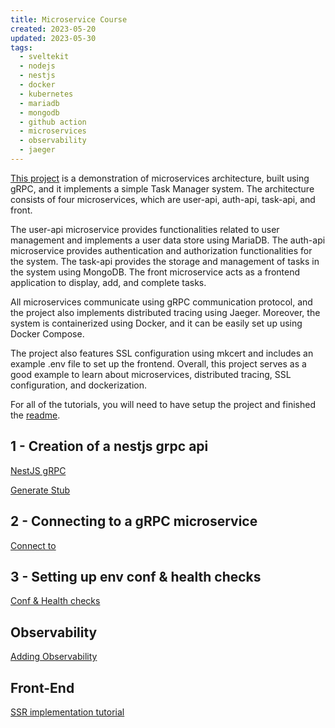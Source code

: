 ```yaml
---
title: Microservice Course
created: 2023-05-20
updated: 2023-05-30
tags:
  - sveltekit
  - nodejs
  - nestjs
  - docker
  - kubernetes
  - mariadb
  - mongodb
  - github action
  - microservices
  - observability
  - jaeger
---
```


[This project](https://github.com/MohammadBnei/grpc-task-manager) is a demonstration of microservices architecture, built using gRPC, and it implements a simple Task Manager system. The architecture consists of four microservices, which are user-api, auth-api, task-api, and front.

The user-api microservice provides functionalities related to user management and implements a user data store using MariaDB. The auth-api microservice provides authentication and authorization functionalities for the system. The task-api provides the storage and management of tasks in the system using MongoDB. The front microservice acts as a frontend application to display, add, and complete tasks.

All microservices communicate using gRPC communication protocol, and the project also implements distributed tracing using Jaeger. Moreover, the system is containerized using Docker, and it can be easily set up using Docker Compose.

The project also features SSL configuration using mkcert and includes an example .env file to set up the frontend. Overall, this project serves as a good example to learn about microservices, distributed tracing, SSL configuration, and dockerization.

For all of the tutorials, you will need to have setup the project and finished the [readme](https://github.com/MohammadBnei/grpc-task-manager/blob/main/Readme.md).

## 1 - Creation of a nestjs grpc api
[NestJS gRPC](/microservices/1-nestjs-grpc)


[Generate Stub](/microservices/generate-proto)

## 2 - Connecting to a gRPC microservice
[Connect to](/microservices/2-connect-ms)

## 3 - Setting up env conf & health checks
[Conf & Health checks](/microservices/3-nestjs-conf-health)


## Observability
[Adding Observability](/microservices/observability)

## Front-End
[SSR implementation tutorial](/microservices/ssr-sveltekit)